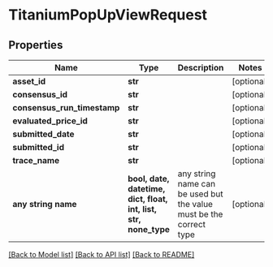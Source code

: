 # TitaniumPopUpViewRequest


## Properties
Name | Type | Description | Notes
------------ | ------------- | ------------- | -------------
**asset_id** | **str** |  | [optional] 
**consensus_id** | **str** |  | [optional] 
**consensus_run_timestamp** | **str** |  | [optional] 
**evaluated_price_id** | **str** |  | [optional] 
**submitted_date** | **str** |  | [optional] 
**submitted_id** | **str** |  | [optional] 
**trace_name** | **str** |  | [optional] 
**any string name** | **bool, date, datetime, dict, float, int, list, str, none_type** | any string name can be used but the value must be the correct type | [optional]

[[Back to Model list]](../README.md#documentation-for-models) [[Back to API list]](../README.md#documentation-for-api-endpoints) [[Back to README]](../README.md)


